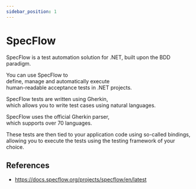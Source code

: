 ```yaml
---
sidebar_position: 1
---
```


# SpecFlow

SpecFlow is a test automation solution for .NET,
built upon the BDD paradigm.

You can use SpecFlow to  
define, manage and automatically execute  
human-readable acceptance tests in .NET projects.

SpecFlow tests are written using Gherkin,  
which allows you to write test cases using natural languages.

SpecFlow uses the official Gherkin parser,  
which supports over 70 languages.

These tests are then tied to your application code using so-called bindings,  
allowing you to execute the tests using the testing framework of your choice.

## References

- https://docs.specflow.org/projects/specflow/en/latest

